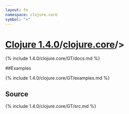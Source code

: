 ```yaml
---
layout: fn
namespace: clojure.core
symbol: ">"
---
```


# [Clojure 1.4.0](../../)/[clojure.core](../)/>

{% include 1.4.0/clojure.core/GT/docs.md %}

##Examples

{% include 1.4.0/clojure.core/GT/examples.md %}
## Source
{% include 1.4.0/clojure.core/GT/src.md %}


